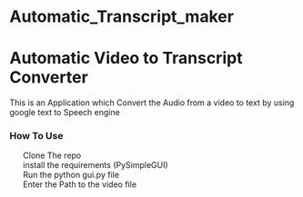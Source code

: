 # Automatic_Transcript_maker

<h1>Automatic Video to Transcript Converter</h1>


This is an Application which Convert the Audio from a video to text by using google text to Speech engine

<h3>How To Use</h3>
<ul>
<l1>Clone The repo<br></l1>
 <l1>install the requirements (PySimpleGUI) <br></l1>
<l1>Run the python gui.py file<br></l1>
<l1>Enter the Path to the video file</l1>
</ul>
